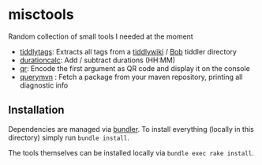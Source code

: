 # misctools

Random collection of small tools I needed at the moment

* [tiddlytags](exe/tiddlytags): Extracts all tags from a [tiddlywiki](https://tiddlywiki.com/) / [Bob](https://github.com/OokTech/TW5-Bob) tiddler directory
* [durationcalc](exe/durationcalc): Add / subtract durations (HH:MM)
* [qr](exe/qr): Encode the first argument as QR code and display it on the console
* [querymvn](exe/querymvn) : Fetch a package from your maven repository, printing all diagnostic info

## Installation

Dependencies are managed via [bundler](https://bundler.io/). To install everything (locally in this directory) simply run `bundle install`.

The tools themselves can be installed locally via `bundle exec rake install`.

